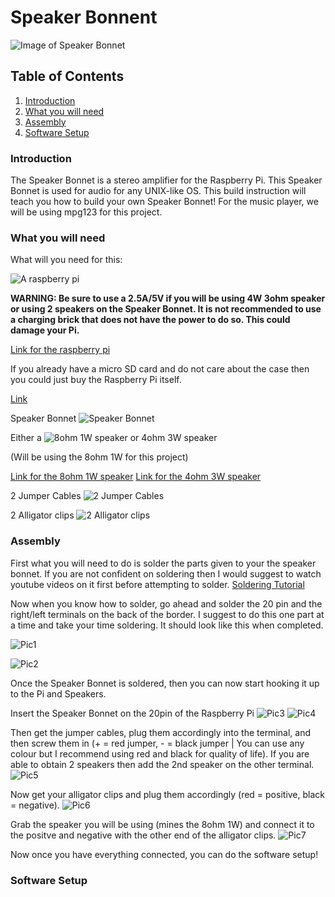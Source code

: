 # Speaker Bonnent

![Image of Speaker Bonnet](https://github.com/githubofryry/BluetoothSpeakers/blob/master/documentation/IMG_4650.JPG?raw=true)

## Table of Contents
1. [Introduction](#introduction)
2. [What you will need](#what-you-will-need)
3. [Assembly](#assembly)
4. [Software Setup](#software-setup)


### Introduction

The Speaker Bonnet is a stereo amplifier for the Raspberry Pi. This Speaker Bonnet is used for audio for any UNIX-like OS.
This build instruction will teach you how to build your own Speaker Bonnet!
For the music player, we will be using mpg123 for this project. 

### What you will need

What will you need for this:

![A raspberry pi](https://github.com/githubofryry/BluetoothSpeakers/blob/master/documentation/IMG_4651.JPG?raw=true)

**WARNING: Be sure to use a 2.5A/5V if you will be using 4W 3ohm speaker or using 2 speakers on the Speaker Bonnet. It is not recommended to use a charging brick that does not have the power to do so. This could damage your Pi.**

[Link for the raspberry pi](https://www.amazon.ca/CanaKit-Raspberry-Complete-Starter-Kit/dp/B01CCF6V3A/ref=sr_1_5?s=electronics&ie=UTF8&qid=1516598053&sr=1-5&keywords=raspberry+pi+3)

If you already have a micro SD card and do not care about the case then you could just buy the Raspberry Pi itself.


[Link](https://www.amazon.ca/Raspberry-Pi-RASPBERRYPI3-MODB-1GB-Model-Motherboard/dp/B01CD5VC92/ref=sr_1_4?s=electronics&ie=UTF8&qid=1516598053&sr=1-4&keywords=raspberry+pi+3)

Speaker Bonnet
![Speaker Bonnet](https://github.com/githubofryry/BluetoothSpeakers/blob/master/documentation/IMG_4652.JPG?raw=true)

Either a ![8ohm 1W speaker](https://github.com/githubofryry/BluetoothSpeakers/blob/master/documentation/IMG_4653.JPG?raw=true) 
or 4ohm 3W speaker 

(Will be using the 8ohm 1W for this project)

[Link for the 8ohm 1W speaker](https://www.adafruit.com/product/1313)
[Link for the 4ohm 3W speaker](https://www.adafruit.com/product/1314)

2 Jumper Cables
![2 Jumper Cables](https://github.com/githubofryry/BluetoothSpeakers/blob/master/documentation/IMG_4654.JPG?raw=true)

2 Alligator clips
![2 Alligator clips](https://github.com/githubofryry/BluetoothSpeakers/blob/master/documentation/IMG_4655.JPG?raw=true)



### Assembly

First what you will need to do is solder the parts given to your the speaker bonnet. If you are not confident on 
soldering then I would suggest to watch youtube videos on it first before attempting to solder. 
[Soldering Tutorial](https://www.youtube.com/watch?v=AqvHogekDI4)

Now when you know how to solder, go ahead and solder the 20 pin and the right/left terminals on the back of the border.
I suggest to do this one part at a time and take your time soldering.
It should look like this when completed.

![Pic1](https://github.com/githubofryry/BluetoothSpeakers/blob/master/documentation/IMG_4656.JPG?raw=true)

![Pic2](https://github.com/githubofryry/BluetoothSpeakers/blob/master/documentation/IMG_4657.JPG?raw=true)

Once the Speaker Bonnet is soldered, then you can now start hooking it up to the Pi and Speakers.

Insert the Speaker Bonnet on the 20pin of the Raspberry Pi
![Pic3]()
![Pic4]()

Then get the jumper cables, plug them accordingly into the terminal, and then screw them in (+ = red jumper, - = black jumper | You can use any colour but I recommend using red and black for quality of life). If you are able to obtain 2 speakers then add the 2nd speaker on the other terminal.
![Pic5]()

Now get your alligator clips and plug them accordingly (red = positive, black = negative). 
![Pic6]()

Grab the speaker you will be using (mines the 8ohm 1W) and connect it to the positve and negative with the other end of the alligator clips.
![Pic7]()


Now once you have everything connected, you can do the software setup!

### Software Setup
